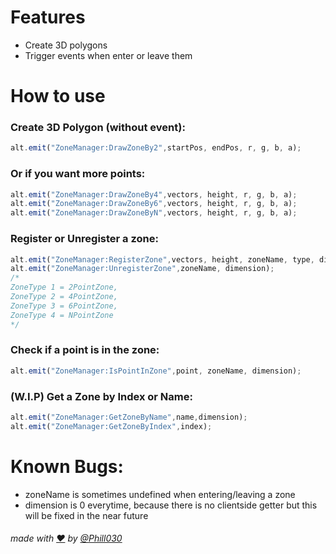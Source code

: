 # Features
* Create 3D polygons
* Trigger events when enter or leave them

# How to use
### Create 3D Polygon (without event):
```js
alt.emit("ZoneManager:DrawZoneBy2",startPos, endPos, r, g, b, a);
```
### Or if you want more points:
```js
alt.emit("ZoneManager:DrawZoneBy4",vectors, height, r, g, b, a);
alt.emit("ZoneManager:DrawZoneBy6",vectors, height, r, g, b, a);
alt.emit("ZoneManager:DrawZoneByN",vectors, height, r, g, b, a);
```

### Register or Unregister a zone:
```js
alt.emit("ZoneManager:RegisterZone",vectors, height, zoneName, type, dimension);
alt.emit("ZoneManager:UnregisterZone",zoneName, dimension);
/*
ZoneType 1 = 2PointZone,
ZoneType 2 = 4PointZone,
ZoneType 3 = 6PointZone,
ZoneType 4 = NPointZone
*/
```

### Check if a point is in the zone:
```js
alt.emit("ZoneManager:IsPointInZone",point, zoneName, dimension);
```

### (W.I.P) Get a Zone by Index or Name:
```js
alt.emit("ZoneManager:GetZoneByName",name,dimension);
alt.emit("ZoneManager:GetZoneByIndex",index);
```

# Known Bugs:
* zoneName is sometimes undefined when entering/leaving a zone
* dimension is 0 everytime, because there is no clientside getter but this will be fixed in the near future

###### made with [❤](https://www.youtube.com/watch?v=XWFttsqzfcg) by [@Phill030](https://www.youtube.com/watch?v=f0U38Nx4oe4)
